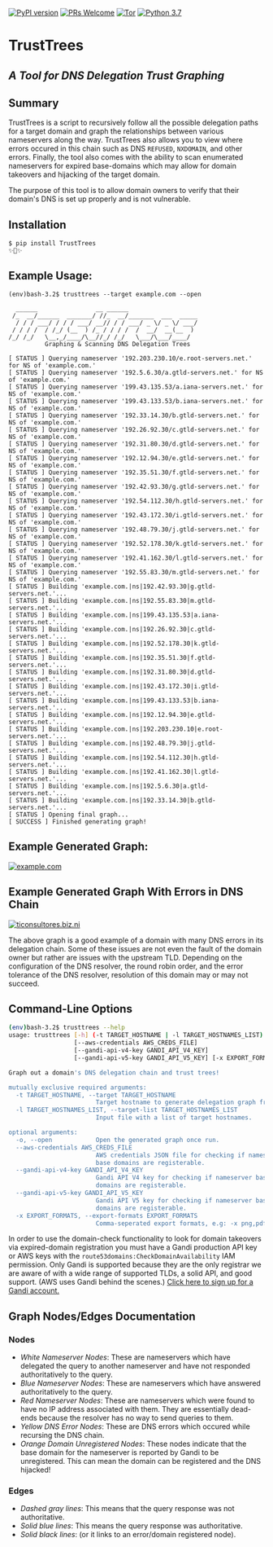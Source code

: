 [![PyPI version](https://badge.fury.io/py/TrustTrees.svg)](https://badge.fury.io/py/TrustTrees)
[![PRs Welcome](https://img.shields.io/badge/PRs-welcome-ff69b4.svg)](https://github.com/mandatoryprogrammer/TrustTrees/issues?q=is%3Aissue+is%3Aopen+label%3A%22good+first+issue%22+)
[![Tor](https://img.shields.io/badge/Donate-Tor-orange)](https://donate.torproject.org/)
[![Python 3.7](https://img.shields.io/badge/python-v3.7-blue.svg)](https://pypi.org/project/TrustTrees/2.0.1/)

# TrustTrees
## *A Tool for DNS Delegation Trust Graphing*

## Summary
TrustTrees is a script to recursively follow all the possible delegation paths for a target domain and graph the relationships between various nameservers along the way. TrustTrees also allows you to view where errors occured in this chain such as DNS `REFUSED`, `NXDOMAIN`, and other errors. Finally, the tool also comes with the ability to scan enumerated nameservers for expired base-domains which may allow for domain takeovers and hijacking of the target domain.

The purpose of this tool is to allow domain owners to verify that their domain's DNS is set up properly and is not vulnerable.

Installation
------------
``` {.sourceCode .bash}
$ pip install TrustTrees
✨🍰✨
```

## Example Usage:
```
(env)bash-3.2$ trusttrees --target example.com --open

  ______                __ ______
 /_  __/______  _______/ //_  __/_______  ___  _____
  / / / ___/ / / / ___/ __// / / ___/ _ \/ _ \/ ___/
 / / / /  / /_/ (__  ) /_ / / / /  /  __/  __(__  )
/_/ /_/   \__,_/____/\__//_/ /_/   \___/\___/____/
          Graphing & Scanning DNS Delegation Trees

[ STATUS ] Querying nameserver '192.203.230.10/e.root-servers.net.' for NS of 'example.com.'
[ STATUS ] Querying nameserver '192.5.6.30/a.gtld-servers.net.' for NS of 'example.com.'
[ STATUS ] Querying nameserver '199.43.135.53/a.iana-servers.net.' for NS of 'example.com.'
[ STATUS ] Querying nameserver '199.43.133.53/b.iana-servers.net.' for NS of 'example.com.'
[ STATUS ] Querying nameserver '192.33.14.30/b.gtld-servers.net.' for NS of 'example.com.'
[ STATUS ] Querying nameserver '192.26.92.30/c.gtld-servers.net.' for NS of 'example.com.'
[ STATUS ] Querying nameserver '192.31.80.30/d.gtld-servers.net.' for NS of 'example.com.'
[ STATUS ] Querying nameserver '192.12.94.30/e.gtld-servers.net.' for NS of 'example.com.'
[ STATUS ] Querying nameserver '192.35.51.30/f.gtld-servers.net.' for NS of 'example.com.'
[ STATUS ] Querying nameserver '192.42.93.30/g.gtld-servers.net.' for NS of 'example.com.'
[ STATUS ] Querying nameserver '192.54.112.30/h.gtld-servers.net.' for NS of 'example.com.'
[ STATUS ] Querying nameserver '192.43.172.30/i.gtld-servers.net.' for NS of 'example.com.'
[ STATUS ] Querying nameserver '192.48.79.30/j.gtld-servers.net.' for NS of 'example.com.'
[ STATUS ] Querying nameserver '192.52.178.30/k.gtld-servers.net.' for NS of 'example.com.'
[ STATUS ] Querying nameserver '192.41.162.30/l.gtld-servers.net.' for NS of 'example.com.'
[ STATUS ] Querying nameserver '192.55.83.30/m.gtld-servers.net.' for NS of 'example.com.'
[ STATUS ] Building 'example.com.|ns|192.42.93.30|g.gtld-servers.net.'...
[ STATUS ] Building 'example.com.|ns|192.55.83.30|m.gtld-servers.net.'...
[ STATUS ] Building 'example.com.|ns|199.43.135.53|a.iana-servers.net.'...
[ STATUS ] Building 'example.com.|ns|192.26.92.30|c.gtld-servers.net.'...
[ STATUS ] Building 'example.com.|ns|192.52.178.30|k.gtld-servers.net.'...
[ STATUS ] Building 'example.com.|ns|192.35.51.30|f.gtld-servers.net.'...
[ STATUS ] Building 'example.com.|ns|192.31.80.30|d.gtld-servers.net.'...
[ STATUS ] Building 'example.com.|ns|192.43.172.30|i.gtld-servers.net.'...
[ STATUS ] Building 'example.com.|ns|199.43.133.53|b.iana-servers.net.'...
[ STATUS ] Building 'example.com.|ns|192.12.94.30|e.gtld-servers.net.'...
[ STATUS ] Building 'example.com.|ns|192.203.230.10|e.root-servers.net.'...
[ STATUS ] Building 'example.com.|ns|192.48.79.30|j.gtld-servers.net.'...
[ STATUS ] Building 'example.com.|ns|192.54.112.30|h.gtld-servers.net.'...
[ STATUS ] Building 'example.com.|ns|192.41.162.30|l.gtld-servers.net.'...
[ STATUS ] Building 'example.com.|ns|192.5.6.30|a.gtld-servers.net.'...
[ STATUS ] Building 'example.com.|ns|192.33.14.30|b.gtld-servers.net.'...
[ STATUS ] Opening final graph...
[ SUCCESS ] Finished generating graph!
```

## Example Generated Graph:
[![example.com](https://i.imgur.com/K6FBvQv.png)](https://i.imgur.com/K6FBvQv.png)

## Example Generated Graph With Errors in DNS Chain
[![ticonsultores.biz.ni](https://i.imgur.com/MRcSaie.png)](https://i.imgur.com/MRcSaie.png)

The above graph is a good example of a domain with many DNS errors in its delegation chain. Some of these issues are not even the fault of the domain owner but rather are issues with the upstream TLD. Depending on the configuration of the DNS resolver, the round robin order, and the error tolerance of the DNS resolver, resolution of this domain may or may not succeed.

## Command-Line Options
```sh
(env)bash-3.2$ trusttrees --help
usage: trusttrees [-h] (-t TARGET_HOSTNAME | -l TARGET_HOSTNAMES_LIST) [-o]
                  [--aws-credentials AWS_CREDS_FILE]
                  [--gandi-api-v4-key GANDI_API_V4_KEY]
                  [--gandi-api-v5-key GANDI_API_V5_KEY] [-x EXPORT_FORMATS]

Graph out a domain's DNS delegation chain and trust trees!

mutually exclusive required arguments:
  -t TARGET_HOSTNAME, --target TARGET_HOSTNAME
                        Target hostname to generate delegation graph from.
  -l TARGET_HOSTNAMES_LIST, --target-list TARGET_HOSTNAMES_LIST
                        Input file with a list of target hostnames.

optional arguments:
  -o, --open            Open the generated graph once run.
  --aws-credentials AWS_CREDS_FILE
                        AWS credentials JSON file for checking if nameserver
                        base domains are registerable.
  --gandi-api-v4-key GANDI_API_V4_KEY
                        Gandi API V4 key for checking if nameserver base
                        domains are registerable.
  --gandi-api-v5-key GANDI_API_V5_KEY
                        Gandi API V5 key for checking if nameserver base
                        domains are registerable.
  -x EXPORT_FORMATS, --export-formats EXPORT_FORMATS
                        Comma-seperated export formats, e.g: -x png,pdf
```

In order to use the domain-check functionality to look for domain takeovers via expired-domain registration you must have a Gandi production API key or AWS keys with the `route53domains:CheckDomainAvailability` IAM permission. Only Gandi is supported because they are the only registrar we are aware of with a wide range of supported TLDs, a solid API, and good support. (AWS uses Gandi behind the scenes.) [Click here to sign up for a Gandi account.](https://www.gandi.net/)

## Graph Nodes/Edges Documentation
### Nodes
* *White Nameserver Nodes*: These are nameservers which have delegated the query to another nameserver and have not responded authoritatively to the query.
* *Blue Nameserver Nodes*: These are nameservers which have answered authoritatively to the query.
* *Red Nameserver Nodes*: These are nameservers which were found to have no IP address associated with them. They are essentially dead-ends because the resolver has no way to send queries to them.
* *Yellow DNS Error Nodes*: These are DNS errors which occured while recursing the DNS chain.
* *Orange Domain Unregistered Nodes*: These nodes indicate that the base domain for the nameserver is reported by Gandi to be unregistered. This can mean the domain can be registered and the DNS hijacked!

### Edges
* *Dashed gray lines*: This means that the query response was not authoritative.
* *Solid blue lines*: This means the query response was authoritative.
* *Solid black lines*: (or it links to an error/domain registered node).
